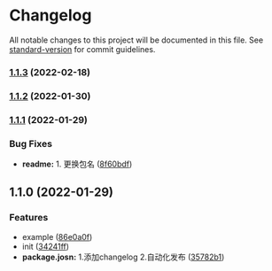 # Changelog

All notable changes to this project will be documented in this file. See [standard-version](https://github.com/conventional-changelog/standard-version) for commit guidelines.

### [1.1.3](https://github.com/hejialianghe/html-prefetch-webpack-plugin/compare/v1.1.1...v1.1.3) (2022-02-18)

### [1.1.2](https://github.com/hejialianghe/html-prefetch-webpack-plugin/compare/v1.1.1...v1.1.2) (2022-01-30)

### [1.1.1](https://github.com/hejialianghe/prefetch-webpack-plugin/compare/v1.1.0...v1.1.1) (2022-01-29)


### Bug Fixes

* **readme:** 1. 更换包名 ([8f60bdf](https://github.com/hejialianghe/prefetch-webpack-plugin/commit/8f60bdf3b9769ab857be0a88f9523d0a7469cb4a))

## 1.1.0 (2022-01-29)


### Features

* example ([86e0a0f](https://github.com/hejialianghe/prefetch-webpack-plugin/commit/86e0a0fd538a4a9d445ad2477dfacc35f80388ba))
* init ([34241ff](https://github.com/hejialianghe/prefetch-webpack-plugin/commit/34241ffe57f313096af36ad6881027097018f7d0))
* **package.josn:** 1.添加changelog 2.自动化发布 ([35782b1](https://github.com/hejialianghe/prefetch-webpack-plugin/commit/35782b165bfe968ad2a14ac9e4a6c3a2c20eab61))
